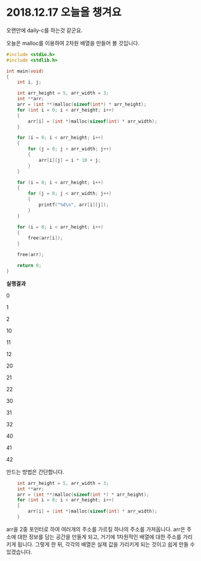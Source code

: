 # 2018.12.17 오늘을 챙겨요

오랜만에 daily-c를 하는것 같군요.

오늘은 malloc를 이용하여 2차원 배열을 만들어 볼 것입니다.



~~~C
#include <stdio.h>
#include <stdlib.h>

int main(void)
{
	int i, j;

	int arr_height = 5, arr_width = 3;
	int **arr;
	arr = (int **)malloc(sizeof(int*) * arr_height);
	for (int i = 0; i < arr_height; i++)
	{
		arr[i] = (int *)malloc(sizeof(int) * arr_width);
	}

	for (i = 0; i < arr_height; i++)
	{
		for (j = 0; j < arr_width; j++)
		{
			arr[i][j] = i * 10 + j;
		}
	}

	for (i = 0; i < arr_height; i++)
	{
		for (j = 0; j < arr_width; j++)
		{
			printf("%d\n", arr[i][j]);
		}
	}

	for (i = 0; i < arr_height; i++)
	{
		free(arr[i]);
	}

	free(arr);

	return 0;
}
~~~

**실행결과**

0

1

2

10

11

12

20

21

22

30

31

32

40

41

42



만드는 방법은 간단합니다.

~~~C
	int arr_height = 5, arr_width = 3;
	int **arr;
	arr = (int **)malloc(sizeof(int *) * arr_height);
	for (int i = 0; i < arr_height; i++)
	{
		arr[i] = (int *)malloc(sizeof(int) * arr_width);
	}
~~~

arr을 2중 포인터로 하여 여러개의 주소를 가르킬 하나의 주소를 가져옵니다. arr은 주소에 대한 정보를 담는 공간을 만들게 되고, 거기에 1차원적인 배열에 대한 주소를 가리키게 됩니다. 그렇게 한 뒤, 각각의 배열은 실제 값을 가리키게 되는 것이고 쉽게 만들 수 있겠습니다.